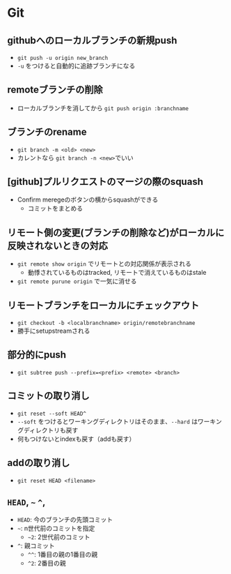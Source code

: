 # Git

## githubへのローカルブランチの新規push

* `git push -u origin new_branch`
* `-u` をつけると自動的に追跡ブランチになる

## remoteブランチの削除

* ローカルブランチを消してから `git push origin :branchname`

## ブランチのrename

* `git branch -m <old> <new>`
* カレントなら `git branch -n <new>`でいい

## [github]プルリクエストのマージの際のsquash

* Confirm meregeのボタンの横からsquashができる
  * コミットをまとめる

## リモート側の変更(ブランチの削除など)がローカルに反映されないときの対応

* `git remote show origin` でリモートとの対応関係が表示される
  * 動悸されているものはtracked, リモートで消えているものはstale
* `git remote purune origin` で一気に消せる

## リモートブランチをローカルにチェックアウト

* `git checkout -b <localbranchname> origin/remotebranchname`
* 勝手にsetupstreamされる

## 部分的にpush

* `git subtree push --prefix=<prefix> <remote> <branch>`

## コミットの取り消し

* `git reset --soft HEAD^`
* `--soft` をつけるとワーキングディレクトリはそのまま、`--hard` はワーキングディレクトリも戻す
* 何もつけないとindexも戻す（addも戻す）

## addの取り消し

* `git reset HEAD <filename>`

## `HEAD`, `~` `^`,

* `HEAD`: 今のブランチの先頭コミット
* `~`: n世代前のコミットを指定
  * `~2`: 2世代前のコミット
* `^`: 親コミット
  * `^^`: 1番目の親の1番目の親
  * `^2`: 2番目の親